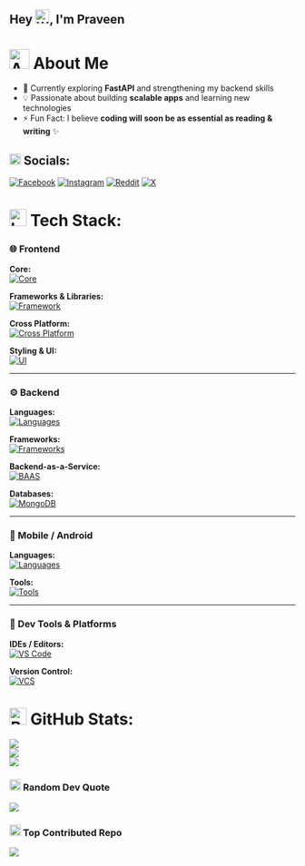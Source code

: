 ## Hey <img src="https://raw.githubusercontent.com/Tarikul-Islam-Anik/Animated-Fluent-Emojis/master/Emojis/Hand%20gestures/Waving%20Hand.png" alt="Waving Hand" width="25" height="25" />, I'm Praveen
# <img src="https://raw.githubusercontent.com/Tarikul-Islam-Anik/Animated-Fluent-Emojis/master/Emojis/Smilies/Dizzy.png" alt="About Me" width="35" height="35" /> About Me  

- 🌱 Currently exploring **FastAPI** and strengthening my backend skills  
- 💡 Passionate about building **scalable apps** and learning new technologies  
- ⚡ Fun Fact: I believe **coding will soon be as essential as reading & writing** ✨  


## <img src="https://raw.githubusercontent.com/Tarikul-Islam-Anik/Animated-Fluent-Emojis/master/Emojis/Travel%20and%20places/Globe%20with%20Meridians.png" alt="Globe with Meridians" width="20" height="20" /> Socials:
[![Facebook](https://img.shields.io/badge/Facebook-1877F2?style=for-the-badge&logo=facebook&logoColor=white)](https://facebook.com/the.infinite.coder) [![Instagram](https://img.shields.io/badge/Instagram-E4405F?style=for-the-badge&logo=instagram&logoColor=white)](https://instagram.com/the_infinite_coder) [![Reddit](https://img.shields.io/badge/Reddit-FF4500?style=for-the-badge&logo=reddit&logoColor=white)](https://reddit.com/user/TheUnknownCoder2) [![X](https://img.shields.io/badge/X-000000?style=for-the-badge&logo=x&logoColor=white)](https://x.com/infinite_code06) 

# <img src="https://raw.githubusercontent.com/Tarikul-Islam-Anik/Animated-Fluent-Emojis/master/Emojis/Objects/Laptop.png" alt="Laptop" width="30" height="30" /> Tech Stack:
### 🌐 Frontend  
**Core:**  
[![Core](https://skillicons.dev/icons?i=html,css,js)]()

**Frameworks & Libraries:**  
[![Framework](https://skillicons.dev/icons?i=react,nextjs)]()

**Cross Platform:**  
[![Cross Platform](https://skillicons.dev/icons?i=flutter)]()  

**Styling & UI:**  
[![UI](https://skillicons.dev/icons?i=tailwind)]()  

---

### ⚙️ Backend  
**Languages:**  
[![Languages](https://skillicons.dev/icons?i=nodejs,dart,python,java)]()

**Frameworks:**  
[![Frameworks](https://skillicons.dev/icons?i=express,spring,fastapi,django)]()

**Backend-as-a-Service:**  
[![BAAS](https://skillicons.dev/icons?i=firebase,supabase,appwrite)]()

**Databases:**  
[![MongoDB](https://skillicons.dev/icons?i=mongodb)]()  

---

### 📱 Mobile / Android  
**Languages:**  
[![Languages](https://skillicons.dev/icons?i=java,kotlin,flutter)]() 

**Tools:**  
[![Tools](https://skillicons.dev/icons?i=androidstudio)]()

---

### 🔧 Dev Tools & Platforms  
**IDEs / Editors:**  
[![VS Code](https://skillicons.dev/icons?i=vscode,idea)]()

**Version Control:**  
[![VCS](https://skillicons.dev/icons?i=git,github)]()


# <img src="https://raw.githubusercontent.com/Tarikul-Islam-Anik/Animated-Fluent-Emojis/master/Emojis/Objects/Bar%20Chart.png" alt="Bar Chart" width="30" height="30" /> GitHub Stats:
![](https://github-readme-stats.vercel.app/api?username=InfiniteCoder06&theme=tokyonight&hide_border=true&include_all_commits=true&count_private=true)<br/>
![](https://github-readme-streak-stats.herokuapp.com/?user=InfiniteCoder06&theme=tokyonight&hide_border=true)<br/>
![](https://github-readme-stats.vercel.app/api/top-langs/?username=InfiniteCoder06&theme=tokyonight&hide_border=true&include_all_commits=true&count_private=true&layout=compact)

### <img src="https://raw.githubusercontent.com/Tarikul-Islam-Anik/Animated-Fluent-Emojis/master/Emojis/Hand%20gestures/Writing%20Hand.png" alt="Writing Hand" width="20" height="20"> Random Dev Quote
![](https://quotes-github-readme.vercel.app/api?type=horizontal&theme=radical)

### <img src="https://raw.githubusercontent.com/Tarikul-Islam-Anik/Animated-Fluent-Emojis/master/Emojis/Symbols/Top%20Arrow.png" alt="Top Arrow" width="20" height="20"> Top Contributed Repo
![](https://github-contributor-stats.vercel.app/api?username=InfiniteCoder06&limit=5&theme=radical&combine_all_yearly_contributions=true)
